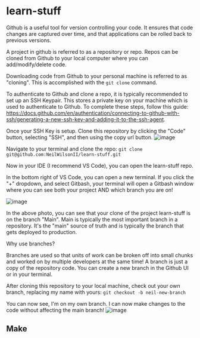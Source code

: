 # learn-stuff
Github is a useful tool for version controlling your code. It ensures that code changes are captured over time, and that applications can be rolled back to previous versions.

A project in github is referred to as a repository or repo. Repos can be cloned from Github to your local computer where you can add/modify/delete code.

Downloading code from Github to your personal machine is referred to as "cloning". This is accomplished with the ```git clone``` command.

To authenticate to Github and clone a repo, it is typically recommended to set up an SSH Keypair. This stores a private key on your machine which is used to authenticate to Github. To complete these steps, follow this guide: https://docs.github.com/en/authentication/connecting-to-github-with-ssh/generating-a-new-ssh-key-and-adding-it-to-the-ssh-agent.

Once your SSH Key is setup. Clone this repository by clicking the "Code" button, selecting "SSH", and then using the copy url button. 
![image](https://github.com/NeilWilsonII/learn-stuff/assets/37984321/fa4b2fd7-cf9f-4fba-abbd-573dc4136cc4)

Navigate to your terminal and clone the repo:
``` git clone git@github.com:NeilWilsonII/learn-stuff.git ```

Now in your IDE (I recommend VS Code), you can open the learn-stuff repo.

In the bottom right of VS Code, you can open a new terminal. If you click the "+" dropdown, and select Gitbash, your terminal will open a Gitbash window where you can see both your project AND which branch you are on!

![image](https://github.com/NeilWilsonII/learn-stuff/assets/37984321/5be64b2b-12f1-4917-bf02-0eeb0ce9fc48)

In the above photo, you can see that your clone of the project learn-stuff is on the branch "Main". Main is typically the most important branch in a repository. It's the "main" source of truth and is typically the branch that gets deployed to production.

Why use branches?

Branches are used so that units of work can be broken off into small chunks and worked on by multiple developers at the same time! A branch is just a copy of the repository code. You can create a new branch in the Github UI or in your terminal.

After cloning this repository to your local machine, check out your own branch, replacing my name with yours:
```git checkout -b neil-new-branch```

You can now see, I'm on my own branch. I can now make changes to the code without affecting the main branch!
![image](https://github.com/NeilWilsonII/learn-stuff/assets/37984321/a6484f0e-cb97-43e4-ade7-a98cc953d367)

## Make
